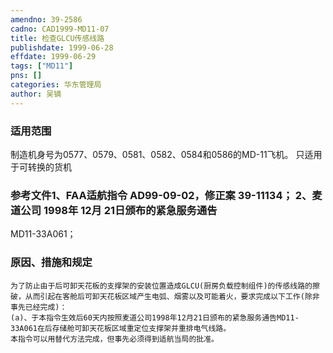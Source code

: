 ```yaml
---
amendno: 39-2586  
cadno: CAD1999-MD11-07  
title: 检查GLCU传感线路  
publishdate: 1999-06-28  
effdate: 1999-06-29  
tags: ["MD11"]  
pns: []  
categories: 华东管理局  
author: 吴镝  
---
```

  
### 适用范围  
制造机身号为0577、0579、0581、0582、0584和0586的MD-11飞机。    只适用于可转换的货机  
  
<!--more-->  
### 参考文件1、FAA适航指令 AD99-09-02，修正案 39-11134； 2、麦道公司 1998年 12月 21日颁布的紧急服务通告  
MD11-33A061；  
  
### 原因、措施和规定  
    为了防止由于后可卸天花板的支撑架的安装位置造成GLCU(厨房负载控制组件)的传感线路的擦破，从而引起在客舱后可卸天花板区域产生电弧、烟雾以及可能着火，要求完成以下工作(除非事先已经完成)：  
    (a)、于本指令生效后60天内按照麦道公司1998年12月21日颁布的紧急服务通告MD11-33A061在后存储舱可卸天花板区域重定位支撑架并重排电气线路。  
    本指令可以用替代方法完成，但事先必须得到适航当局的批准。  
